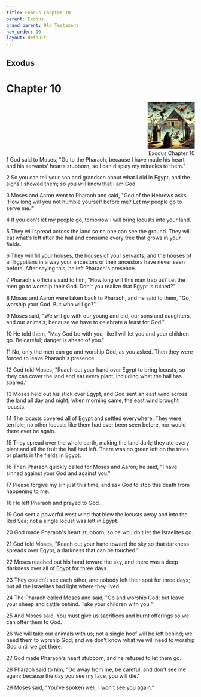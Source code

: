 ```yaml
---
title: Exodus Chapter 10
parent: Exodus
grand_parent: Old Testament
nav_order: 10
layout: default
---
```


## Exodus

# Chapter 10

<div style="clear: both; text-align: right;">
    <img src="/assets/Image/Exodus/500/10.jpg" alt="Exodus Chapter 10" class="chapter-image" style="max-width: 25%; height: auto;"/>
    <figcaption style="font-size: 14px;">Exodus Chapter 10</figcaption>
</div>
1 God said to Moses, "Go to the Pharaoh, because I have made his heart and his servants' hearts stubborn, so I can display my miracles to them."

2 So you can tell your son and grandson about what I did in Egypt, and the signs I showed them; so you will know that I am God.

3 Moses and Aaron went to Pharaoh and said, "God of the Hebrews asks, 'How long will you not humble yourself before me? Let my people go to serve me.'"

4 If you don't let my people go, tomorrow I will bring locusts into your land.

5 They will spread across the land so no one can see the ground. They will eat what's left after the hail and consume every tree that grows in your fields.

6 They will fill your houses, the houses of your servants, and the houses of all Egyptians in a way your ancestors or their ancestors have never seen before. After saying this, he left Pharaoh's presence.

7 Pharaoh's officials said to him, "How long will this man trap us? Let the men go to worship their God. Don't you realize that Egypt is ruined?"

8 Moses and Aaron were taken back to Pharaoh, and he said to them, "Go, worship your God. But who will go?"

9 Moses said, "We will go with our young and old, our sons and daughters, and our animals; because we have to celebrate a feast for God."

10 He told them, "May God be with you, like I will let you and your children go. Be careful; danger is ahead of you."

11 No, only the men can go and worship God, as you asked. Then they were forced to leave Pharaoh's presence.

12 God told Moses, "Reach out your hand over Egypt to bring locusts, so they can cover the land and eat every plant, including what the hail has spared."

13 Moses held out his stick over Egypt, and God sent an east wind across the land all day and night; when morning came, the east wind brought locusts.

14 The locusts covered all of Egypt and settled everywhere. They were terrible; no other locusts like them had ever been seen before, nor would there ever be again.

15 They spread over the whole earth, making the land dark; they ate every plant and all the fruit the hail had left. There was no green left on the trees or plants in the fields in Egypt.

16 Then Pharaoh quickly called for Moses and Aaron; he said, "I have sinned against your God and against you."

17 Please forgive my sin just this time, and ask God to stop this death from happening to me.

18 He left Pharaoh and prayed to God.

19 God sent a powerful west wind that blew the locusts away and into the Red Sea; not a single locust was left in Egypt.

20 God made Pharaoh's heart stubborn, so he wouldn't let the Israelites go.

21 God told Moses, "Reach out your hand toward the sky so that darkness spreads over Egypt, a darkness that can be touched."

22 Moses reached out his hand toward the sky, and there was a deep darkness over all of Egypt for three days.

23 They couldn't see each other, and nobody left their spot for three days; but all the Israelites had light where they lived.

24 The Pharaoh called Moses and said, "Go and worship God; but leave your sheep and cattle behind. Take your children with you."

25 And Moses said, You must give us sacrifices and burnt offerings so we can offer them to God.

26 We will take our animals with us; not a single hoof will be left behind; we need them to worship God; and we don't know what we will need to worship God until we get there.

27 God made Pharaoh's heart stubborn, and he refused to let them go.

28 Pharaoh said to him, "Go away from me, be careful, and don't see me again; because the day you see my face, you will die."

29 Moses said, "You've spoken well, I won't see you again."


